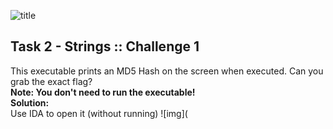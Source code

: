 ![title](https://marcorei7.files.wordpress.com/2021/05/e5e8aa17c07012d2adc33f08d594ea10.jpeg)
## Task 2 - Strings :: Challenge 1

This executable prints an MD5 Hash on the screen when executed. Can you grab the exact flag? <br>
**Note: You don't need to run the executable!**<br>
**Solution:**<br>
Use IDA to open it (without running)
![img](
